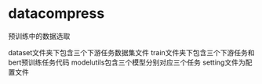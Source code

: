 # datacompress
预训练中的数据选取

dataset文件夹下包含三个下游任务数据集文件
train文件夹下包含三个下游任务和bert预训练任务代码
modelutils包含三个模型分别对应三个任务
setting文件为配置文件